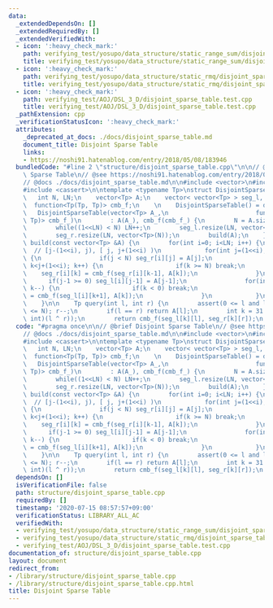```yaml
---
data:
  _extendedDependsOn: []
  _extendedRequiredBy: []
  _extendedVerifiedWith:
  - icon: ':heavy_check_mark:'
    path: verifying_test/yosupo/data_structure/static_range_sum/disjoint_sparse_table.test.cpp
    title: verifying_test/yosupo/data_structure/static_range_sum/disjoint_sparse_table.test.cpp
  - icon: ':heavy_check_mark:'
    path: verifying_test/yosupo/data_structure/static_rmq/disjoint_sparse_table.test.cpp
    title: verifying_test/yosupo/data_structure/static_rmq/disjoint_sparse_table.test.cpp
  - icon: ':heavy_check_mark:'
    path: verifying_test/AOJ/DSL_3_D/disjoint_sparse_table.test.cpp
    title: verifying_test/AOJ/DSL_3_D/disjoint_sparse_table.test.cpp
  _pathExtension: cpp
  _verificationStatusIcon: ':heavy_check_mark:'
  attributes:
    _deprecated_at_docs: ./docs/disjoint_sparse_table.md
    document_title: Disjoint Sparse Table
    links:
    - https://noshi91.hatenablog.com/entry/2018/05/08/183946
  bundledCode: "#line 2 \"structure/disjoint_sparse_table.cpp\"\n\n// @brief Disjoint\
    \ Sparse Table\n// @see https://noshi91.hatenablog.com/entry/2018/05/08/183946\n\
    // @docs ./docs/disjoint_sparse_table.md\n\n#include <vector>\n#include <functional>\n\
    #include <cassert>\n\ntemplate <typename Tp>\nstruct DisjointSparseTable {\n \
    \   int N, LN;\n    vector<Tp> A;\n    vector< vector<Tp> > seg_l, seg_r;\n  \
    \  function<Tp(Tp, Tp)> cmb_f;\n    \n    DisjointSparseTable() = default;\n \
    \   DisjointSparseTable(vector<Tp> A_,\n                        function<Tp(Tp,\
    \ Tp)> cmb_f_)\n        : A(A_), cmb_f(cmb_f_) {\n        N = A.size(), LN = 1;\n\
    \        while((1<<LN) < N) LN++;\n        seg_l.resize(LN, vector<Tp>(N));\n\
    \        seg_r.resize(LN, vector<Tp>(N));\n        build(A);\n    }\n\n    void\
    \ build(const vector<Tp> &A) {\n        for(int i=0; i<LN; i++) {\n          \
    \  // [j-(1<<i), j), [ j, j+(1<<i) )\n            for(int j=(1<<i); j<=N; j+=(1<<(i+1)))\
    \ {\n                if(j < N) seg_r[i][j] = A[j];\n                for(int k=j+1;\
    \ k<j+(1<<i); k++) {\n                    if(k >= N) break;\n                \
    \    seg_r[i][k] = cmb_f(seg_r[i][k-1], A[k]);\n                }\n          \
    \      if(j-1 >= 0) seg_l[i][j-1] = A[j-1];\n                for(int k=j-2; k>=j-(1<<i);\
    \ k--) {\n                    if(k < 0) break;\n                    seg_l[i][k]\
    \ = cmb_f(seg_l[i][k+1], A[k]);\n                }\n            }\n        }\n\
    \    }\n\n    Tp query(int l, int r) {\n        assert(0 <= l and l < r and r\
    \ <= N); r--;\n        if(l == r) return A[l];\n        int k = 31 - __builtin_clz((unsigned\
    \ int)(l ^ r));\n        return cmb_f(seg_l[k][l], seg_r[k][r]);\n    }\n};\n"
  code: "#pragma once\n\n// @brief Disjoint Sparse Table\n// @see https://noshi91.hatenablog.com/entry/2018/05/08/183946\n\
    // @docs ./docs/disjoint_sparse_table.md\n\n#include <vector>\n#include <functional>\n\
    #include <cassert>\n\ntemplate <typename Tp>\nstruct DisjointSparseTable {\n \
    \   int N, LN;\n    vector<Tp> A;\n    vector< vector<Tp> > seg_l, seg_r;\n  \
    \  function<Tp(Tp, Tp)> cmb_f;\n    \n    DisjointSparseTable() = default;\n \
    \   DisjointSparseTable(vector<Tp> A_,\n                        function<Tp(Tp,\
    \ Tp)> cmb_f_)\n        : A(A_), cmb_f(cmb_f_) {\n        N = A.size(), LN = 1;\n\
    \        while((1<<LN) < N) LN++;\n        seg_l.resize(LN, vector<Tp>(N));\n\
    \        seg_r.resize(LN, vector<Tp>(N));\n        build(A);\n    }\n\n    void\
    \ build(const vector<Tp> &A) {\n        for(int i=0; i<LN; i++) {\n          \
    \  // [j-(1<<i), j), [ j, j+(1<<i) )\n            for(int j=(1<<i); j<=N; j+=(1<<(i+1)))\
    \ {\n                if(j < N) seg_r[i][j] = A[j];\n                for(int k=j+1;\
    \ k<j+(1<<i); k++) {\n                    if(k >= N) break;\n                \
    \    seg_r[i][k] = cmb_f(seg_r[i][k-1], A[k]);\n                }\n          \
    \      if(j-1 >= 0) seg_l[i][j-1] = A[j-1];\n                for(int k=j-2; k>=j-(1<<i);\
    \ k--) {\n                    if(k < 0) break;\n                    seg_l[i][k]\
    \ = cmb_f(seg_l[i][k+1], A[k]);\n                }\n            }\n        }\n\
    \    }\n\n    Tp query(int l, int r) {\n        assert(0 <= l and l < r and r\
    \ <= N); r--;\n        if(l == r) return A[l];\n        int k = 31 - __builtin_clz((unsigned\
    \ int)(l ^ r));\n        return cmb_f(seg_l[k][l], seg_r[k][r]);\n    }\n};\n"
  dependsOn: []
  isVerificationFile: false
  path: structure/disjoint_sparse_table.cpp
  requiredBy: []
  timestamp: '2020-07-15 08:57:57+09:00'
  verificationStatus: LIBRARY_ALL_AC
  verifiedWith:
  - verifying_test/yosupo/data_structure/static_range_sum/disjoint_sparse_table.test.cpp
  - verifying_test/yosupo/data_structure/static_rmq/disjoint_sparse_table.test.cpp
  - verifying_test/AOJ/DSL_3_D/disjoint_sparse_table.test.cpp
documentation_of: structure/disjoint_sparse_table.cpp
layout: document
redirect_from:
- /library/structure/disjoint_sparse_table.cpp
- /library/structure/disjoint_sparse_table.cpp.html
title: Disjoint Sparse Table
---
```

